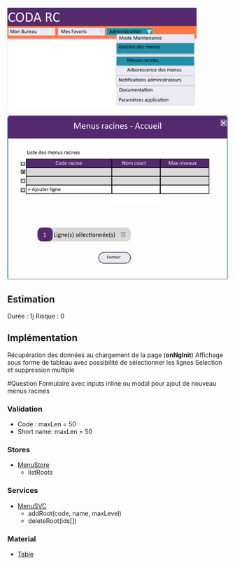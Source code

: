 ![Pasted image 20230125095850](../medias/Pasted%20image%2020230125095850.png)

![Pasted image 20230125095855](../medias/Pasted%20image%2020230125095855.png)

## Estimation

Durée : 1j
Risque : 0

## Implémentation

Récupération des données au chargement de la page (**onNgInit**)
Affichage sous forme de tableau avec possibilité de sélectionner les lignes
Selection et suppression multiple

#Question 
Formulaire avec inputs inline ou modal pour ajout de nouveau menus racines

### Validation
- Code : maxLen = 50
- Short name: maxLen = 50

### Stores
- [MenuStore](../Store/MenuStore.md)
	- listRoots

### Services
- [MenuSVC](../Services/MenuSVC.md)
	- addRoot(code, name, maxLevel)
	- deleteRoot(ids[])

### Material
- [Table](https://material.angular.io/components/table/overview)